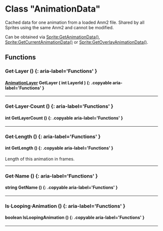 # Class "AnimationData"

Cached data for one animation from a loaded Anm2 file. Shared by all Sprites using the same Anm2 and cannot be modified.

Can be obtained via [Sprite:GetAnimationData()](Sprite.md#getanimationdata), [Sprite:GetCurrentAnimationData()](Sprite.md#getanimationdata) or [Sprite:GetOverlayAnimationData()](Sprite.md#getanimationdata).

## Functions

### Get·Layer () {: aria-label='Functions' }
#### [AnimationLayer](AnimationLayer.md) GetLayer ( int LayerId ) {: .copyable aria-label='Functions' }

___
### Get·Layer·Count () {: aria-label='Functions' }
#### int GetLayerCount () {: .copyable aria-label='Functions' }

___
### Get·Length () {: aria-label='Functions' }
#### int GetLength () {: .copyable aria-label='Functions' }
Length of this animation in frames.

___
### Get·Name () {: aria-label='Functions' }
#### string GetName () {: .copyable aria-label='Functions' }

___
### Is·Looping·Animation () {: aria-label='Functions' }
#### boolean IsLoopingAnimation () {: .copyable aria-label='Functions' }

___

